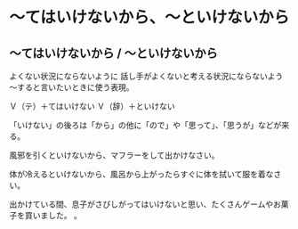 # 〜てはいけないから、〜といけないから



## ～てはいけないから / ～といけないから
よくない状況にならないように 話し手がよくないと考える状況にならないよう～すると言いたいときに使う表現。

Ｖ（テ）＋てはいけない Ｖ（辞）＋といけない

「いけない」の後ろは「から」の他に「ので」や「思って」、「思うが」などが来る。

風邪を引くといけないから、マフラーをして出かけなさい。

体が冷えるといけないから、風呂から上がったらすぐに体を拭いて服を着なさい。

出かけている間、息子がさびしがってはいけないと思い、たくさんゲームやお菓子を買いました。
。
